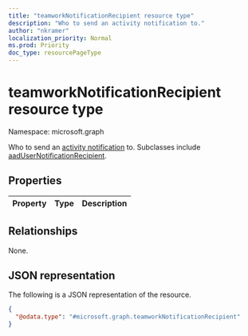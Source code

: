 ```yaml
---
title: "teamworkNotificationRecipient resource type"
description: "Who to send an activity notification to."
author: "nkramer"
localization_priority: Normal
ms.prod: Priority
doc_type: resourcePageType
---
```


# teamworkNotificationRecipient resource type

Namespace: microsoft.graph

Who to send an [activity notification](../api/team-sendactivitynotification.md) to. 
Subclasses include [aadUserNotificationRecipient](aadusernotificationrecipient.md).

## Properties
|Property|Type|Description|
|:---|:---|:---|

## Relationships
None.

## JSON representation
The following is a JSON representation of the resource.
<!-- {
  "blockType": "resource",
  "@odata.type": "microsoft.graph.teamworkNotificationRecipient"
}
-->
``` json
{
  "@odata.type": "#microsoft.graph.teamworkNotificationRecipient"
}
```

